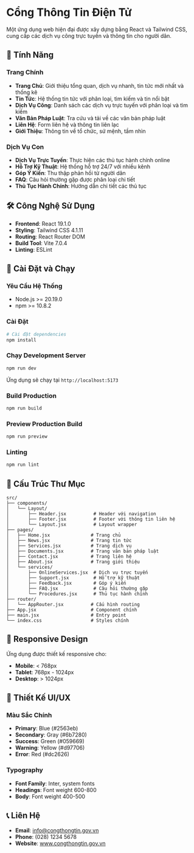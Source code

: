 # Cổng Thông Tin Điện Tử

Một ứng dụng web hiện đại được xây dựng bằng React và Tailwind CSS, cung cấp các dịch vụ công trực tuyến và thông tin cho người dân.

## 🚀 Tính Năng

### Trang Chính
- **Trang Chủ**: Giới thiệu tổng quan, dịch vụ nhanh, tin tức mới nhất và thống kê
- **Tin Tức**: Hệ thống tin tức với phân loại, tìm kiếm và tin nổi bật
- **Dịch Vụ Công**: Danh sách các dịch vụ trực tuyến với phân loại và tìm kiếm
- **Văn Bản Pháp Luật**: Tra cứu và tải về các văn bản pháp luật
- **Liên Hệ**: Form liên hệ và thông tin liên lạc
- **Giới Thiệu**: Thông tin về tổ chức, sứ mệnh, tầm nhìn

### Dịch Vụ Con
- **Dịch Vụ Trực Tuyến**: Thực hiện các thủ tục hành chính online
- **Hỗ Trợ Kỹ Thuật**: Hệ thống hỗ trợ 24/7 với nhiều kênh
- **Góp Ý Kiến**: Thu thập phản hồi từ người dân
- **FAQ**: Câu hỏi thường gặp được phân loại chi tiết
- **Thủ Tục Hành Chính**: Hướng dẫn chi tiết các thủ tục

## 🛠️ Công Nghệ Sử Dụng

- **Frontend**: React 19.1.0
- **Styling**: Tailwind CSS 4.1.11
- **Routing**: React Router DOM
- **Build Tool**: Vite 7.0.4
- **Linting**: ESLint

## 🚀 Cài Đặt và Chạy

### Yêu Cầu Hệ Thống
- Node.js >= 20.19.0
- npm >= 10.8.2

### Cài Đặt
```bash
# Cài đặt dependencies
npm install
```

### Chạy Development Server
```bash
npm run dev
```
Ứng dụng sẽ chạy tại `http://localhost:5173`

### Build Production
```bash
npm run build
```

### Preview Production Build
```bash
npm run preview
```

### Linting
```bash
npm run lint
```

## 📁 Cấu Trúc Thư Mục

```
src/
├── components/
│   └── Layout/
│       ├── Header.jsx          # Header với navigation
│       ├── Footer.jsx          # Footer với thông tin liên hệ
│       └── Layout.jsx          # Layout wrapper
├── pages/
│   ├── Home.jsx               # Trang chủ
│   ├── News.jsx               # Trang tin tức
│   ├── Services.jsx           # Trang dịch vụ
│   ├── Documents.jsx          # Trang văn bản pháp luật
│   ├── Contact.jsx            # Trang liên hệ
│   ├── About.jsx              # Trang giới thiệu
│   └── services/
│       ├── OnlineServices.jsx  # Dịch vụ trực tuyến
│       ├── Support.jsx         # Hỗ trợ kỹ thuật
│       ├── Feedback.jsx        # Góp ý kiến
│       ├── FAQ.jsx             # Câu hỏi thường gặp
│       └── Procedures.jsx      # Thủ tục hành chính
├── router/
│   └── AppRouter.jsx          # Cấu hình routing
├── App.jsx                    # Component chính
├── main.jsx                   # Entry point
└── index.css                  # Styles chính
```

## 📱 Responsive Design

Ứng dụng được thiết kế responsive cho:
- **Mobile**: < 768px
- **Tablet**: 768px - 1024px
- **Desktop**: > 1024px

## 🎨 Thiết Kế UI/UX

### Màu Sắc Chính
- **Primary**: Blue (#2563eb)
- **Secondary**: Gray (#6b7280)
- **Success**: Green (#059669)
- **Warning**: Yellow (#d97706)
- **Error**: Red (#dc2626)

### Typography
- **Font Family**: Inter, system fonts
- **Headings**: Font weight 600-800
- **Body**: Font weight 400-500

## 📞 Liên Hệ

- **Email**: info@congthongtin.gov.vn
- **Phone**: (028) 1234 5678
- **Website**: www.congthongtin.gov.vn
